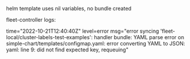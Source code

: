 helm template uses nil variables, no bundle created

fleet-controller logs:

time="2022-10-21T12:40:40Z" level=error msg="error syncing 'fleet-local/cluster-labels-test-examples': handler bundle: YAML parse error on simple-chart/templates/configmap.yaml: error converting YAML to JSON: yaml: line 9: did not find expected key, requeuing"
